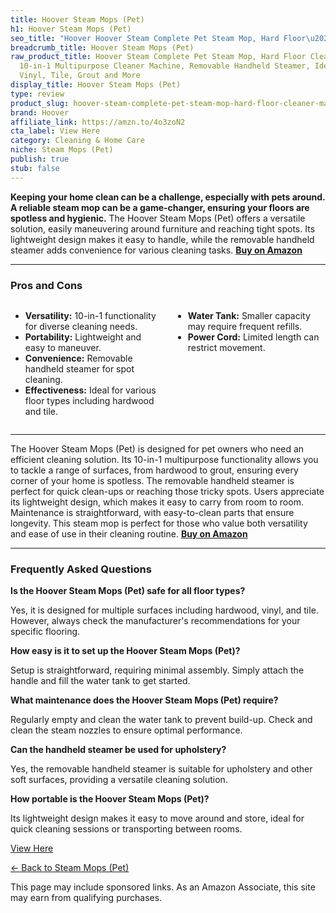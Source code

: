```yaml
---
title: Hoover Steam Mops (Pet)
h1: Hoover Steam Mops (Pet)
seo_title: "Hoover Hoover Steam Complete Pet Steam Mop, Hard Floor\u2026"
breadcrumb_title: Hoover Steam Mops (Pet)
raw_product_title: Hoover Steam Complete Pet Steam Mop, Hard Floor Cleaner Machine,
  10-in-1 Multipurpose Cleaner Machine, Removable Handheld Steamer, Ideal for Hardwood,
  Vinyl, Tile, Grout and More
display_title: Hoover Steam Mops (Pet)
type: review
product_slug: hoover-steam-complete-pet-steam-mop-hard-floor-cleaner-machine-10-in-1-cca87927
brand: Hoover
affiliate_link: https://amzn.to/4o3zoN2
cta_label: View Here
category: Cleaning & Home Care
niche: Steam Mops (Pet)
publish: true
stub: false
---
```


<div id="intro" class="full-width">
  <p><strong>Keeping your home clean can be a challenge, especially with pets around. A reliable steam mop can be a game-changer, ensuring your floors are spotless and hygienic.</strong> The Hoover Steam Mops (Pet) offers a versatile solution, easily maneuvering around furniture and reaching tight spots. Its lightweight design makes it easy to handle, while the removable handheld steamer adds convenience for various cleaning tasks. <a href="https://amzn.to/4o3zoN2" rel="nofollow sponsored noopener" target="_blank"><strong>Buy on Amazon</strong></a></p>
</div>

<hr />
<h3 id="pros-cons">Pros and Cons</h3>
<div class="pc-grid" style="display:grid;grid-template-columns:1fr 1fr;gap:16px;">
  <ul>
    <li><strong>Versatility:</strong> 10-in-1 functionality for diverse cleaning needs.</li>
    <li><strong>Portability:</strong> Lightweight and easy to maneuver.</li>
    <li><strong>Convenience:</strong> Removable handheld steamer for spot cleaning.</li>
    <li><strong>Effectiveness:</strong> Ideal for various floor types including hardwood and tile.</li>
  </ul>
  <ul>
    <li><strong>Water Tank:</strong> Smaller capacity may require frequent refills.</li>
    <li><strong>Power Cord:</strong> Limited length can restrict movement.</li>
  </ul>
</div>
<hr />

<div class="full-width">
  <p>The Hoover Steam Mops (Pet) is designed for pet owners who need an efficient cleaning solution. Its 10-in-1 multipurpose functionality allows you to tackle a range of surfaces, from hardwood to grout, ensuring every corner of your home is spotless. The removable handheld steamer is perfect for quick clean-ups or reaching those tricky spots. Users appreciate its lightweight design, which makes it easy to carry from room to room. Maintenance is straightforward, with easy-to-clean parts that ensure longevity. This steam mop is perfect for those who value both versatility and ease of use in their cleaning routine. <a href="https://amzn.to/4o3zoN2" rel="nofollow sponsored noopener" target="_blank"><strong>Buy on Amazon</strong></a></p>
</div>

<hr />
<h3 id="faqs">Frequently Asked Questions</h3>

<p><strong>Is the Hoover Steam Mops (Pet) safe for all floor types?</strong></p>
<p>Yes, it is designed for multiple surfaces including hardwood, vinyl, and tile. However, always check the manufacturer's recommendations for your specific flooring.</p>

<p><strong>How easy is it to set up the Hoover Steam Mops (Pet)?</strong></p>
<p>Setup is straightforward, requiring minimal assembly. Simply attach the handle and fill the water tank to get started.</p>

<p><strong>What maintenance does the Hoover Steam Mops (Pet) require?</strong></p>
<p>Regularly empty and clean the water tank to prevent build-up. Check and clean the steam nozzles to ensure optimal performance.</p>

<p><strong>Can the handheld steamer be used for upholstery?</strong></p>
<p>Yes, the removable handheld steamer is suitable for upholstery and other soft surfaces, providing a versatile cleaning solution.</p>

<p><strong>How portable is the Hoover Steam Mops (Pet)?</strong></p>
<p>Its lightweight design makes it easy to move around and store, ideal for quick cleaning sessions or transporting between rooms.</p>
<p><a class="btn" href="https://amzn.to/4o3zoN2" target="_blank" rel="nofollow sponsored noopener">View Here</a></p>
<p><a href="/roundups/cleaning-home-care/steam-mops-pet-/">← Back to Steam Mops (Pet)</a></p>
<aside class="disclosure">This page may include sponsored links. As an Amazon Associate, this site may earn from qualifying purchases.</aside>
